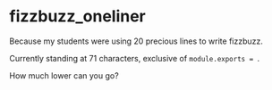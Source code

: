 # fizzbuzz_oneliner
Because my students were using 20 precious lines to write fizzbuzz.  

Currently standing at 71 characters, exclusive of `module.exports = `.  

How much lower can you go? 
